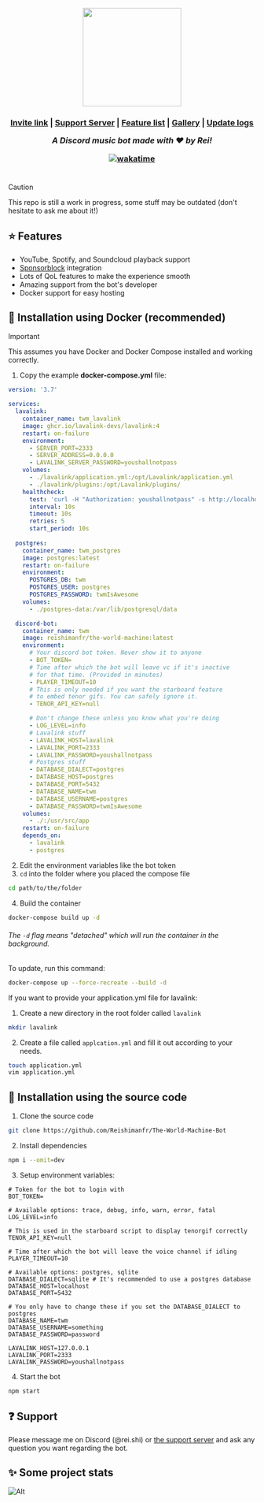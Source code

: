 <p align="center">
 <img width=200 height=200 src="https://github.com/Reishimanfr/TWM-bot/assets/92938606/de4f51a7-8499-4798-ad8c-dc78f5006cd0"</img>
</p>
<h3 align="center">
 <a href="https://discord.com/api/oauth2/authorize?client_id=1073607844265476158&permissions=3426368&scope=bot">Invite link</a> |
 <a href="https://discord.gg/9VyyCkMSFP">Support Server</a> |
 <a href="https://github.com/Reishimanfr/TWM-bot/wiki/Features">Feature list<a/> |
  <a href="https://github.com/Reishimanfr/TWM-bot/wiki/Gallery">Gallery</a> |
  <a href="https://github.com/Reishimanfr/The-World-Machine-Bot/wiki/Update-logs">Update logs</a>
 
<i>A Discord music bot made with ❤️ by Rei!</i><br>

<a href="https://wakatime.com/badge/github/Reishimanfr/The-World-Machine-Bot"><img src="https://wakatime.com/badge/github/Reishimanfr/The-World-Machine-Bot.svg" alt="wakatime"></a>

# 
> [!CAUTION]
> This repo is still a work in progress, some stuff may be outdated (don't hesitate to ask me about it!)<br>

## ⭐ Features
- YouTube, Spotify, and Soundcloud playback support
- [Sponsorblock](https://sponsor.ajay.app/) integration
- Lots of QoL features to make the experience smooth
- Amazing support from the bot's developer
- Docker support for easy hosting

## 🚀 Installation using Docker (recommended)
> [!IMPORTANT]
> This assumes you have Docker and Docker Compose installed and working correctly.

1. Copy the example **docker-compose.yml** file:
```yaml
version: '3.7'

services:
  lavalink:
    container_name: twm_lavalink
    image: ghcr.io/lavalink-devs/lavalink:4
    restart: on-failure
    environment:
      - SERVER_PORT=2333
      - SERVER_ADDRESS=0.0.0.0
      - LAVALINK_SERVER_PASSWORD=youshallnotpass
    volumes:
      - ./lavalink/application.yml:/opt/Lavalink/application.yml
      - ./lavalink/plugins:/opt/Lavalink/plugins/
    healthcheck:
      test: 'curl -H "Authorization: youshallnotpass" -s http://localhost:2333/version'
      interval: 10s
      timeout: 10s
      retries: 5
      start_period: 10s
    
  postgres:
    container_name: twm_postgres
    image: postgres:latest
    restart: on-failure
    environment:
      POSTGRES_DB: twm
      POSTGRES_USER: postgres
      POSTGRES_PASSWORD: twmIsAwesome
    volumes:
      - ./postgres-data:/var/lib/postgresql/data

  discord-bot:
    container_name: twm
    image: reishimanfr/the-world-machine:latest
    environment:
      # Your discord bot token. Never show it to anyone
      - BOT_TOKEN=
      # Time after which the bot will leave vc if it's inactive
      # for that time. (Provided in minutes)
      - PLAYER_TIMEOUT=10
      # This is only needed if you want the starboard feature
      # to embed tenor gifs. You can safely ignore it.
      - TENOR_API_KEY=null

      # Don't change these unless you know what you're doing
      - LOG_LEVEL=info      
      # Lavalink stuff
      - LAVALINK_HOST=lavalink
      - LAVALINK_PORT=2333
      - LAVALINK_PASSWORD=youshallnotpass
      # Postgres stuff
      - DATABASE_DIALECT=postgres
      - DATABASE_HOST=postgres
      - DATABASE_PORT=5432
      - DATABASE_NAME=twm
      - DATABASE_USERNAME=postgres
      - DATABASE_PASSWORD=twmIsAwesome
    volumes:
      - ./:/usr/src/app
    restart: on-failure
    depends_on:
      - lavalink
      - postgres
```
2. Edit the environment variables like the bot token
3. `cd` into the folder where you placed the compose file
```sh
cd path/to/the/folder
```
4. Build the container
```sh
docker-compose build up -d
```
###### The `-d` flag means "detached" which will run the container in the background.

To update, run this command:
```sh
docker-compose up --force-recreate --build -d
```

If you want to provide your application.yml file for lavalink:
1. Create a new directory in the root folder called `lavalink`
```sh
mkdir lavalink
```
2. Create a file called `applcation.yml` and fill it out according to your needs.
```sh
touch application.yml
vim application.yml
```

## 🚀 Installation using the source code
1. Clone the source code<br>
```sh
git clone https://github.com/Reishimanfr/The-World-Machine-Bot
```
2. Install dependencies
```sh
npm i --omit=dev
```
3. Setup environment variables:
```env
# Token for the bot to login with
BOT_TOKEN=

# Available options: trace, debug, info, warn, error, fatal
LOG_LEVEL=info

# This is used in the starboard script to display tenorgif correctly
TENOR_API_KEY=null

# Time after which the bot will leave the voice channel if idling
PLAYER_TIMEOUT=10

# Available options: postgres, sqlite
DATABASE_DIALECT=sqlite # It's recommended to use a postgres database
DATABASE_HOST=localhost
DATABASE_PORT=5432

# You only have to change these if you set the DATABASE_DIALECT to postgres
DATABASE_NAME=twm
DATABASE_USERNAME=something
DATABASE_PASSWORD=password

LAVALINK_HOST=127.0.0.1
LAVALINK_PORT=2333
LAVALINK_PASSWORD=youshallnotpass
```
4. Start the bot
```sh
npm start
```


## ❓ Support

Please message me on Discord (@rei.shi) or [the support server](https://discord.gg/QGeraSWsan) and ask any question you want regarding the bot.

## ✨ Some project stats
![Alt](https://repobeats.axiom.co/api/embed/1a10163858d87c76196a1510e496f5c5cfb6990e.svg "Repobeats analytics image")
